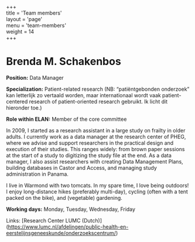 +++  
title = 'Team members'  
layout = 'page'  
menu = 'team-members'  
weight = 14  
+++ 

# Brenda M. Schakenbos

**Position:** Data Manager

**Specialization:** Patient-related research (NB: “patiëntgebonden onderzoek” kan letterlijk zo vertaald worden, maar internationaal wordt vaak patient-centered research of patient-oriented research gebruikt. Ik licht dit hieronder toe.)

**Role within ELAN:** Member of the core committee

In 2009, I started as a research assistant in a large study on frailty in older adults. I currently work as a data manager at the research center of PHEG, where we advise and support researchers in the practical design and execution of their studies. This ranges widely: from brown paper sessions at the start of a study to digitizing the study file at the end. As a data manager, I also assist researchers with creating Data Management Plans, building databases in Castor and Access, and managing study administration in Panama.

I live in Warmond with two tomcats. In my spare time, I love being outdoors! I enjoy long-distance hikes (preferably multi-day), cycling (often with a tent packed on the bike), and (vegetable) gardening.

**Working days:** Monday, Tuesday, Wednesday, Friday

Links: [Research Center LUMC (Dutch)] (https://www.lumc.nl/afdelingen/public-health-en-eerstelijnsgeneeskunde/onderzoekscentrum/)
